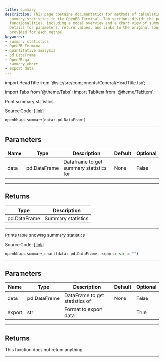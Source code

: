 ```yaml
---
title: summary
description: This page contains documentation for methods of calculating and displaying
  summary statistics in the OpenBB Terminal. Tab sections divide the page into different
  functionalities, including a model overview and a chart view of summary statistics.
  Details for parameters, return values, and links to the original source code are
  provided for each method.
keywords:
- summary statistics
- OpenBB Terminal
- quantitative analysis
- pd.DataFrame
- OpenBB.qa
- summary_chart
- export data
---
```


import HeadTitle from '@site/src/components/General/HeadTitle.tsx';

<HeadTitle title="qa.summary - Reference | OpenBB SDK Docs" />

import Tabs from '@theme/Tabs';
import TabItem from '@theme/TabItem';

<Tabs>
<TabItem value="model" label="Model" default>

Print summary statistics

Source Code: [[link](https://github.com/OpenBB-finance/OpenBBTerminal/tree/main/openbb_terminal/common/quantitative_analysis/qa_model.py#L25)]

```python
openbb.qa.summary(data: pd.DataFrame)
```

---

## Parameters

| Name | Type | Description | Default | Optional |
| ---- | ---- | ----------- | ------- | -------- |
| data | pd.DataFrame | Dataframe to get summary statistics for | None | False |


---

## Returns

| Type | Description |
| ---- | ----------- |
| pd.DataFrame | Summary statistics |
---

</TabItem>
<TabItem value="view" label="Chart">

Prints table showing summary statistics

Source Code: [[link](https://github.com/OpenBB-finance/OpenBBTerminal/tree/main/openbb_terminal/common/quantitative_analysis/qa_view.py#L53)]

```python
openbb.qa.summary_chart(data: pd.DataFrame, export: str = "")
```

---

## Parameters

| Name | Type | Description | Default | Optional |
| ---- | ---- | ----------- | ------- | -------- |
| data | pd.DataFrame | DataFrame to get statistics of | None | False |
| export | str | Format to export data |  | True |


---

## Returns

This function does not return anything

---

</TabItem>
</Tabs>
